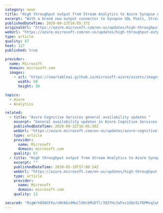 ```yaml
---
category: news
title: "High throughput output from Stream Analytics to Azure Synapse Analytics (General Availability)"
excerpt: "With a brand new output connector to Synapse SQL Pools, Stream Analytics can now support throughput rates even higher than 200MB/sec while ensuring ultra-low latencies. "
publishedDateTime: 2020-09-22T16:05:37Z
originalUrl: "https://azure.microsoft.com/en-us/updates/high-throughput-output-from-stream-analytics-to-azure-synapse-analytics-general-availability/"
webUrl: "https://azure.microsoft.com/en-us/updates/high-throughput-output-from-stream-analytics-to-azure-synapse-analytics-general-availability/"
type: article
quality: 87
heat: 127
published: true

provider:
  name: Microsoft
  domain: microsoft.com
  images:
    - url: "https://smartableai.github.io/microsoft-azure/assets/images/organizations/microsoft.com-50x50.jpg"
      width: 50
      height: 50

topics:
  - Azure
  - Analytics

related:
  - title: "Azure Cognitive Services general availability updates "
    excerpt: "General availability updates in Azure Cognitive Services Decision, Speech, and containers categories. "
    publishedDateTime: 2020-09-22T16:05:30Z
    webUrl: "https://azure.microsoft.com/en-us/updates/azure-cognitive-services-general-availability-updates/"
    type: article
    provider:
      name: Microsoft
      domain: microsoft.com
    quality: 67
  - title: "High throughput output from Stream Analytics to Azure Synapse Analytics (preview)"
    excerpt: ""
    publishedDateTime: 2020-05-19T17:00:14Z
    webUrl: "https://azure.microsoft.com/en-us/updates/high-throughput-output-to-azure-synapse-analytics-from-stream-analytics-preview/"
    type: article
    provider:
      name: Microsoft
      domain: microsoft.com
    quality: 12

secured: "RvgWrh8OASFXu/vNt6Dz4MuClXHcbMiDTl/39ZYHs3aFvs1UQv5LF8PMxqlwFdMGHwqRDiqNdKa44M+q/lql7X4h/myqvXq9pK9dIIBMIu2zRHXFqRFDfl8Rfp4/1S8wVGsfP1AJ87yKN5vpVS/BE6KgG6scIkwmFuEx6o+A+chjv66tPyXRAyk+yjBwUgueNcY0vjwV0Z0+ep3HgPmzRa9F8PHS4CldY2f1O2Lk2UifI6r7RyJMsxCdIXnCSpVQeOD2REvpeizNBk7OICtubj578PlKJLF7kkoE5V+yY//fik5JpozWBZD+E15762sBBz7S1tTZGXIZqtSqaxrkcq2zkLBvRrhjuAVh670lwK8=;yfUqstXM53UMzy3P8f2Nqg=="
---
```


